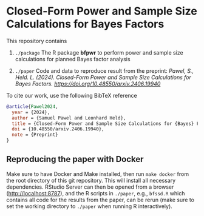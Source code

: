 # Closed-Form Power and Sample Size Calculations for Bayes Factors

This repository contains 

1. `./package` The R package **bfpwr** to perform power and sample size calculations for
   planned Bayes factor analysis

2. `./paper` Code and data to reproduce result from the preprint: *Pawel, S.,
   Held. L. (2024). Closed-Form Power and Sample Size Calculations for Bayes
   Factors. <https://doi.org/10.48550/arxiv.2406.19940>*

To cite our work, use the following BibTeX reference

```BibTeX
@article{Pawel2024,
  year = {2024},
  author = {Samuel Pawel and Leonhard Held},
  title = {Closed-Form Power and Sample Size Calculations for {Bayes} Factors},
  doi = {10.48550/arxiv.2406.19940},
  note = {Preprint}
}
```

## Reproducing the paper with Docker

Make sure to have Docker and Make installed, then run `make docker` from the
root directory of this git repository. This will install all necessary
dependencies. RStudio Server can then be opened from a browser
(<http://localhost:8787>), and the R scripts in `./paper`, e.g., `bfssd.R` which
contains all code for the results from the paper, can be rerun (make sure to set
the working directory to `./paper` when running R interactively).
